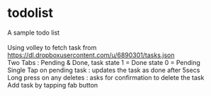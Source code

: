 # todolist
A sample todo list<br/>
<br/>
Using volley to fetch task from https://dl.dropboxusercontent.com/u/6890301/tasks.json<br/>
Two Tabs : Pending & Done, task state 1 = Done state 0 = Pending<br/>
Single Tap on pending task : updates the task as done after 5secs<br/>
Long press on any deletes : asks for confirmation to delete the task<br/>
Add task by tapping fab button<br/>

